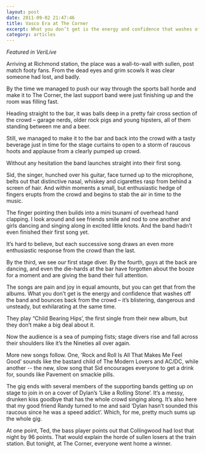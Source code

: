 ```yaml
---
layout: post
date: 2011-09-02 21:47:46
title: Vasco Era at The Corner
excerpt: What you don’t get is the energy and confidence that washes off the band and bounces back from the crowd – it’s blistering, dangerous and unsteady, but exhilarating at the same time.
category: articles
---
```


*Featured in VeriLive*

Arriving at Richmond station, the place was a wall-to-wall with sullen, post match footy fans. From the dead eyes and grim scowls it was clear someone had lost, and badly.

By the time we managed to push our way through the sports ball horde and make it to The Corner, the last support band were just finishing up and the room was filling fast.

Heading straight to the bar, it was balls deep in a pretty fair cross section of the crowd – garage nerds, older rock pigs and young hipsters, all of them standing between me and a beer.

Still, we managed to make it to the bar and back into the crowd with a tasty beverage just in time for the stage curtains to open to a storm of raucous hoots and applause from a clearly pumped up crowd.

Without any hesitation the band launches straight into their first song.

Sid, the singer, hunched over his guitar, face turned up to the microphone, belts out that distinctive nasal, whiskey and cigarettes rasp from behind a screen of hair. And within moments a small, but enthusiastic hedge of fingers erupts from the crowd and begins to stab the air in time to the music.

The finger pointing then builds into a mini tsunami of overhead hand clapping. I look around and see friends smile and nod to one another and girls dancing and singing along in excited little knots. And the band hadn’t even finished their first song yet.

It’s hard to believe, but each successive song draws an even more enthusiastic response from the crowd than the last.

By the third, we see our first stage diver. By the fourth, guys at the back are dancing, and even the die-hards at the bar have forgotten about the booze for a moment and are giving the band their full attention.

The songs are pain and joy in equal amounts, but you can get that from the albums. What you don’t get is the energy and confidence that washes off the band and bounces back from the crowd – it’s blistering, dangerous and unsteady, but exhilarating at the same time.

They play “Child Bearing Hips’, the first single from their new album, but they don’t make a big deal about it. Now the audience is a sea of pumping fists; stage divers rise and fall across their shoulders like it’s the Nineties all over again.

More new songs follow. One, ‘Rock and Roll Is All That Makes Me Feel Good’ sounds like the bastard child of The Modern Lovers and AC/DC, while another -- the new, slow song that Sid encourages everyone to get a drink for, sounds like Pavement on smackie pills.

The gig ends with several members of the supporting bands getting up on stage to join in on a cover of Dylan’s ‘Like a Rolling Stone’. It’s a messy, drunken kiss goodbye that has the whole crowd singing along. It’s also here that my good friend Randy turned to me and said ‘Dylan hasn’t sounded this raucous since he was a speed addict’. Which, for me, pretty much sums up the whole gig.

At one point, Ted, the bass player points out that Collingwood had lost that night by 96 points. That would explain the horde of sullen losers at the train station. But tonight, at The Corner, everyone went home a winner.